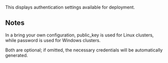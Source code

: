 This displays authentication settings available for deployment.

## Notes

In a bring your own configuration, public_key is used for Linux clusters, while password is used for Windows clusters.

Both are optional; if omitted, the necessary credentials will be automatically generated.
